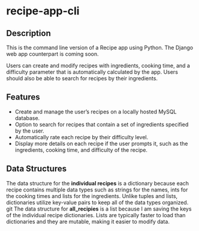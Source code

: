 # recipe-app-cli

## Description
This is the command line version of a Recipe app using Python. The Django web app counterpart is coming soon.

Users can create and modify recipes with ingredients, cooking time, and a difficulty parameter that is automatically calculated by the app. Users should also be able to search for recipes by their ingredients.

## Features
- Create and manage the user’s recipes on a locally hosted MySQL database.
- Option to search for recipes that contain a set of ingredients specified by the user.
- Automatically rate each recipe by their difficulty level.
- Display more details on each recipe if the user prompts it, such as the ingredients, cooking time, and difficulty of the recipe.

## Data Structures
The data structure for the **individual recipes** is a dictionary because each recipe contains multiple data types such as strings for the names, ints for the cooking times and lists for the ingredients. Unlike tuples and lists, dictionaries utilize key-value pairs to keep all of the data types organized.
git 
The data structure for **all_recipies** is a list because I am saving the keys of the individual recipe dictionaries. Lists are typically faster to load than dictionaries and they are mutable, making it easier to modify data. 